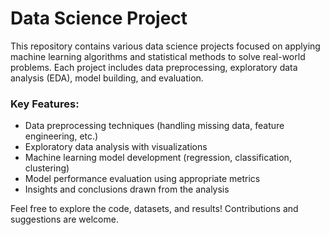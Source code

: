 
# Data Science Project

This repository contains various data science projects focused on applying machine learning algorithms and statistical methods to solve real-world problems. Each project includes data preprocessing, exploratory data analysis (EDA), model building, and evaluation.

### Key Features:
- Data preprocessing techniques (handling missing data, feature engineering, etc.)
- Exploratory data analysis with visualizations
- Machine learning model development (regression, classification, clustering)
- Model performance evaluation using appropriate metrics
- Insights and conclusions drawn from the analysis

Feel free to explore the code, datasets, and results! Contributions and suggestions are welcome.

